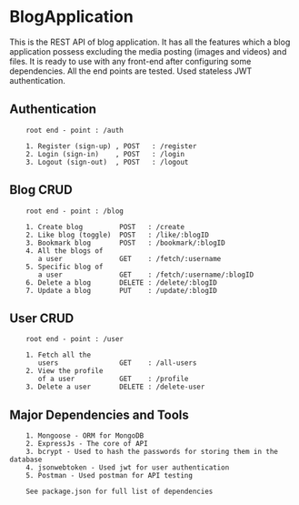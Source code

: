 # BlogApplication

This is the REST API of blog application. It has all the features which a blog application possess excluding the media posting (images and videos) and files. It is ready to use with any front-end after configuring some dependencies. All the end points are tested. Used stateless JWT authentication. 

## Authentication

        root end - point : /auth
        
        1. Register (sign-up) , POST   : /register
        2. Login (sign-in)    , POST   : /login
        3. Logout (sign-out)  , POST   : /logout
        

## Blog CRUD

        root end - point : /blog
        
        1. Create blog         POST   : /create
        2. Like blog (toggle)  POST   : /like/:blogID
        3. Bookmark blog       POST   : /bookmark/:blogID
        4. All the blogs of
           a user              GET    : /fetch/:username
        5. Specific blog of
           a user              GET    : /fetch/:username/:blogID
        6. Delete a blog       DELETE : /delete/:blogID
        7. Update a blog       PUT    : /update/:blogID

## User CRUD

        root end - point : /user
        
        1. Fetch all the  
           users               GET    : /all-users
        2. View the profile 
           of a user           GET    : /profile
        3. Delete a user       DELETE : /delete-user

## Major Dependencies and Tools

        1. Mongoose - ORM for MongoDB
        2. ExpressJs - The core of API
        3. bcrypt - Used to hash the passwords for storing them in the database
        4. jsonwebtoken - Used jwt for user authentication
        5. Postman - Used postman for API testing
        
        See package.json for full list of dependencies
    
